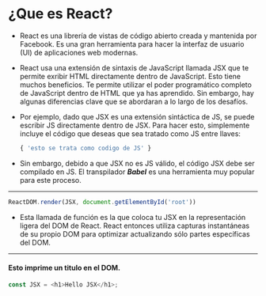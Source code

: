 # ¿Que es React?

* React es una librería de vistas de código abierto creada y mantenida por Facebook. Es una gran herramienta para hacer la interfaz de usuario (UI) de aplicaciones web modernas.

* React usa una extensión de sintaxis de JavaScript llamada JSX que te permite exribir HTML directamente dentro de JavaScript. Esto tiene muchos beneficios. Te permite utilizar el poder programático completo de JavaScript dentro de HTML que ya has aprendido. Sin embargo, hay algunas diferencias clave que se abordaran a lo largo de los desafíos.

* Por ejemplo, dado que JSX es una extensión sintáctica de JS, se puede escribir JS directamente dentro de JSX. Para hacer esto, simplemente incluye el código que deseas que sea tratado como JS entre llaves:

    ```JavaScript
    { 'esto se trata como codigo de JS' }
    ```

* Sin embargo, debido a que JSX no es JS válido, el código JSX debe ser compilado en JS. El transpilador ***Babel*** es una herramienta muy popular para este proceso.
---
```JavaScript
ReactDOM.render(JSX, document.getElementById('root'))
```
* Esta llamada de función es la que coloca tu JSX en la representación ligera del DOM de React. React entonces utiliza capturas instantáneas de su propio DOM para optimizar actualizando sólo partes específicas del DOM.

---
#### Esto imprime un titulo en el DOM.
```JavaScript
const JSX = <h1>Hello JSX</h1>;
```
